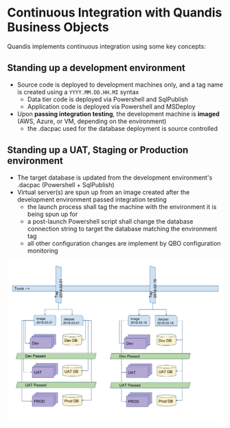# Continuous Integration with Quandis Business Objects

Quandis implements continuous integration using some key concepts:

## Standing up a development environment

- Source code is deployed to development machines only, and a tag name is created using a `YYYY.MM.DD.HH.MI` syntax
  - Data tier code is deployed via Powershell and SqlPublish
  - Application code is deployed via Powershell and MSDeploy
- Upon **passing integration testing**, the development machine is **imaged** (AWS, Azure, or VM, depending on the environment)
  - the .dacpac used for the database deployment is source controlled

## Standing up a UAT, Staging or Production environment

- The target database is updated from the development environment's .dacpac (Powershell + SqlPublish)
- Virtual server(s) are spun up from an image created after the development environment passed integration testing
  - the launch process shall tag the machine with the environment it is being spun up for
  - a post-launch Powershell script shall change the database connection string to target the database matching the environment tag
  - all other configuration changes are implement by QBO configuration monitoring

![Deployment Diagram](QBO.Deployments.png "Deployment diagram")
